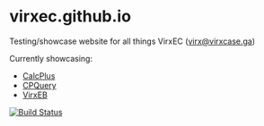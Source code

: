 # virxec.github.io

Testing/showcase website for all things VirxEC (virx@virxcase.ga)

Currently showcasing:

 - [CalcPlus](https://github.com/virxec/calcplus)
 - [CPQuery](https://github.com/virxec/cpquery)
 - [VirxEB](https://github.com/virxec/virxeb)

[![Build Status](https://travis-ci.com/VirxEC/virxec.github.io.svg?branch=master)](https://travis-ci.com/VirxEC/virxec.github.io)
